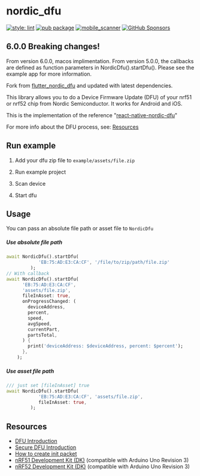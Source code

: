 # nordic_dfu
[![style: lint](https://img.shields.io/badge/style-lint-4BC0F5.svg)](https://pub.dev/packages/lint)
[![pub package](https://img.shields.io/pub/v/nordic_dfu.svg)](https://pub.dev/packages/nordic_dfu)
[![mobile_scanner](https://github.com/juliansteenbakker/nordic_dfu/actions/workflows/flutter_format.yml/badge.svg)](https://github.com/juliansteenbakker/nordic_dfu/actions/workflows/flutter_format.yml)
[![GitHub Sponsors](https://img.shields.io/github/sponsors/juliansteenbakker?label=sponsor%20me%20)](https://github.com/sponsors/juliansteenbakker)

## 6.0.0 Breaking changes!
From version 6.0.0, macos implimentation.
From version 5.0.0, the callbacks are defined as function parameters in NordicDfu().startDfu().
Please see the example app for more information.

Fork from [flutter_nordic_dfu](https://pub.dev/packages/flutter_nordic_dfu) and updated with latest dependencies.

This library allows you to do a Device Firmware Update (DFU) of your nrf51 or
nrf52 chip from Nordic Semiconductor. It works for Android and iOS.

This is the implementation of the reference "[react-native-nordic-dfu](https://github.com/Pilloxa/react-native-nordic-dfu)"

For more info about the DFU process, see: [Resources](#resources)

## Run example

1. Add your dfu zip file to `example/assets/file.zip`

2. Run example project

3. Scan device

4. Start dfu


## Usage

You can pass an absolute file path or asset file to `NordicDfu`

##### Use absolute file path

```dart
await NordicDfu().startDfu(
            'EB:75:AD:E3:CA:CF', '/file/to/zip/path/file.zip'
         );
// With callback
await NordicDfu().startDfu(
      'EB:75:AD:E3:CA:CF',
      'assets/file.zip',
      fileInAsset: true,
      onProgressChanged: (
        deviceAddress,
        percent,
        speed,
        avgSpeed,
        currentPart,
        partsTotal,
      ) {
        print('deviceAddress: $deviceAddress, percent: $percent');
      },
    );
```

##### Use asset file path

```dart
/// just set [fileInAsset] true
await NordicDfu().startDfu(
            'EB:75:AD:E3:CA:CF', 'assets/file.zip',
            fileInAsset: true,
         );
```

## Resources

-   [DFU Introduction](https://infocenter.nordicsemi.com/topic/com.nordic.infocenter.sdk5.v11.0.0/examples_ble_dfu.html?cp=6_0_0_4_3_1 "BLE Bootloader/DFU")
-   [Secure DFU Introduction](https://infocenter.nordicsemi.com/topic/com.nordic.infocenter.sdk5.v12.0.0/ble_sdk_app_dfu_bootloader.html?cp=4_0_0_4_3_1 "BLE Secure DFU Bootloader")
-   [How to create init packet](https://github.com/NordicSemiconductor/Android-nRF-Connect/tree/master/init%20packet%20handling "Init packet handling")
-   [nRF51 Development Kit (DK)](https://www.nordicsemi.com/eng/Products/nRF51-DK "nRF51 DK") (compatible with Arduino Uno Revision 3)
-   [nRF52 Development Kit (DK)](https://www.nordicsemi.com/eng/Products/Bluetooth-Smart-Bluetooth-low-energy/nRF52-DK "nRF52 DK") (compatible with Arduino Uno Revision 3)

